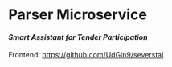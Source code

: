# Parser Microservice 
#### *Smart Assistant for Tender Participation*

Frontend: https://github.com/UdGin9/severstal
